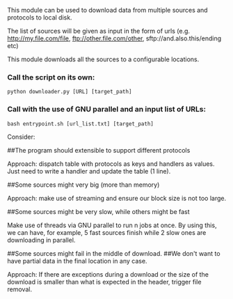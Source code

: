 This module can be used to download data from multiple sources and protocols to local disk.

The list of sources will be given as input in the form of urls (e.g. http://my.file.com/file, ftp://other.file.com/other, sftp://and.also.this/ending etc)

This module downloads all the sources to a configurable locations.

### Call the script on its own: 

`python downloader.py [URL] [target_path]`

### Call with the use of GNU parallel and an input list of URLs:

`bash entrypoint.sh [url_list.txt] [target_path]`

Consider:

##The program should extensible to support different protocols

Approach: dispatch table with protocols as keys and handlers as values. 
Just need to write a handler and update the table (1 line).

##Some sources might very big (more than memory)

Approach: make use of streaming and ensure our block size is not too large.

##Some sources might be very slow, while others might be fast

Make use of threads via GNU parallel to run n jobs at once. By using this,
we can have, for example, 5 fast sources finish while 2 slow ones are downloading in parallel.

##Some sources might fail in the middle of download. 
##We don't want to have partial data in the final location in any case.

Approach: If there are exceptions during a download or the size of the download 
is smaller than what is expected in the header, trigger file removal.



